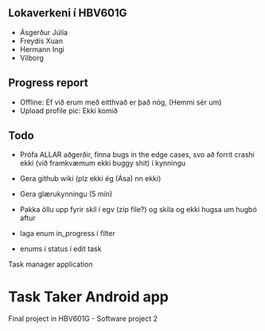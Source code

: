 ## Lokaverkeni í HBV601G
- Ásgerður Júlía
- Freydís Xuan
- Hermann Ingi
- Vilborg

## Progress report

- Offline: Ef við erum með eitthvað er það nóg, (Hemmi sér um)
- Upload profile pic: Ekki komið

## Todo

- Prófa ALLAR aðgerðir, finna bugs in the edge cases, svo að forrit crashi ekki (við framkvæmum ekki buggy shit) í kynningu
- Gera github wiki (plz ekki ég (Ása) nn ekki)
- Gera glærukynningu (5 mín)
- Pakka öllu upp fyrir skil í egv (zip file?) og skila og ekki hugsa um hugbó aftur


- laga enum in_progress í filter
- enums í status í edit task


Task manager application
# Task Taker Android app

Final project in HBV601G - Software project 2






